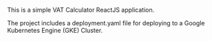 This is a simple VAT Calculator ReactJS application.

The project includes a deployment.yaml file for deploying to a Google Kubernetes Engine (GKE) Cluster.





